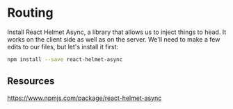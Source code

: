 # Routing



Install React Helmet Async, a library that allows us to inject things to head. It works on the client side as well as on the server. We'll need to make a few edits to our files, but let's install it first:

```bash
npm install --save react-helmet-async
```


## Resources

https://www.npmjs.com/package/react-helmet-async
